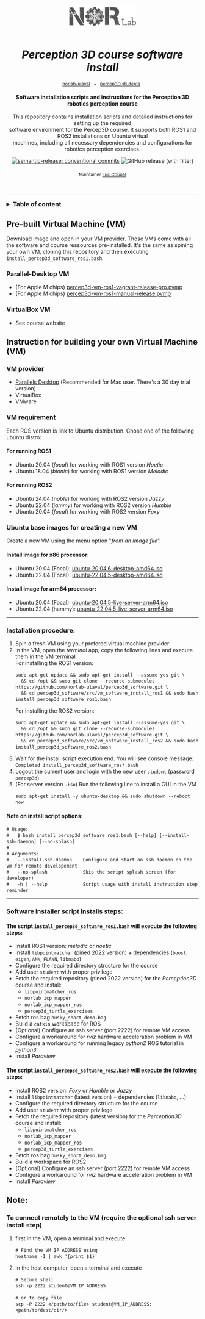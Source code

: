 <div align="center">

[//]: # ( ==== Logo ================================================== ) 
<br>
<br>
<a href="https://norlab.ulaval.ca">
    <picture>
      <source media="(prefers-color-scheme: dark)" srcset="/visual/norlab_logo_acronym_light.png">
      <source media="(prefers-color-scheme: light)" srcset="/visual/norlab_logo_acronym_dark.png">
      <img alt="Shows an the dark NorLab logo in light mode and light NorLab logo in dark mode." src="/visual/norlab_logo_acronym_dark.png" width="175">
    </picture>
</a>
<br>
<br>

[//]: # ( ==== Title ================================================= ) 
# _Perception 3D course software install_

[//]: # ( ==== Hyperlink ============================================= ) 

[//]: # (    <a href="http://132.203.26.125:8111">NorLab TeamCity GUI</a>)
[//]: # (    &#40;VPN/intranet access&#41; &nbsp; • &nbsp;)
<sup>
    <a href="https://github.com/norlab-ulaval">norlab-ulaval</a>
    &nbsp; • &nbsp;
    <a href="https://github.com/norlab-ulaval/percep3d_students">percep3D students</a>
    &nbsp;
</sup>
<br>

[//]: # ( ==== Description =========================================== )
**Software installation scripts and instructions for the Perception 3D robotics perception course**
<br>
<br>
This repository contains installation scripts and detailed instructions for setting up the required <br>
software environment for the Percep3D course. It supports both ROS1 and ROS2 installations on Ubuntu virtual <br>
machines, including all necessary dependencies and configurations for robotics perception exercises.


[//]: # ( ==== Badges ================================================ ) 

[![semantic-release: conventional commits](https://img.shields.io/badge/semantic--release-conventional_commits-453032?logo=semantic-release)](https://github.com/semantic-release/semantic-release)
<img alt="GitHub release (with filter)" src="https://img.shields.io/github/v/release/norlab-ulaval/percep3d_software">

[//]: # (NorLab teamcity)
[//]: # (TODO: Un-comment the next line if your repository has run configuration enable on the norlab-teamcity-server)
[//]: # (<a href="http://132.203.26.125:8111"><img src="https://img.shields.io/static/v1?label=JetBrains TeamCity&message=CI/CD&color=green?style=plastic&logo=teamcity" /></a>)

[//]: # (Dockerhub image badge)
[//]: # (TODO: Un-comment the next line if you have docker images on dockerhub)
[//]: # (TODO: Change "norlabulaval/libpointmatcher" in both url to "your-dockerhub-domain/your-image-name")
[//]: # (<a href="https://hub.docker.com/repository/docker/norlabulaval/libpointmatcher/"> <img alt="Docker Image Version &#40;latest semver&#41;" src="https://img.shields.io/docker/v/norlabulaval/libpointmatcher?logo=docker"> </a>)


[//]: # ( ==== Maintainer ============================================ ) 
<sub>
Maintainer <a href="https://redleader962.github.io">Luc Coupal</a>
</sub>

<br>
<hr style="color:lightgray;background-color:lightgray">
</div>

[//]: # ( ==== Body ================================================== ) 

<details>
  <summary style="font-weight: bolder;font-size: medium;">Table of content</summary>

<!-- TOC -->
* [_Perception 3D course software install_](#_perception-3d-course-software-install_)
  * [Pre-built Virtual Machine (VM)](#pre-built-virtual-machine-vm)
    * [Parallel-Desktop VM](#parallel-desktop-vm-)
    * [VirtualBox VM](#virtualbox-vm)
  * [Instruction for building your own Virtual Machine (VM)](#instruction-for-building-your-own-virtual-machine-vm)
    * [VM provider](#vm-provider)
    * [VM requirement](#vm-requirement)
      * [For running ROS1](#for-running-ros1-)
      * [For running ROS2](#for-running-ros2-)
    * [Ubuntu base images for creating a new VM](#ubuntu-base-images-for-creating-a-new-vm)
      * [Install image for x86 processor:](#install-image-for-x86-processor)
      * [Install image for arm64 processor:](#install-image-for-arm64-processor)
    * [Installation procedure:](#installation-procedure)
      * [Note on install script options:](#note-on-install-script-options)
    * [Software installer script installs steps:](#software-installer-script-installs-steps)
      * [The script `install_percep3d_software_ros1.bash` will execute the following steps:](#the-script-install_percep3d_software_ros1bash-will-execute-the-following-steps)
      * [The script `install_percep3d_software_ros2.bash` will execute the following steps:](#the-script-install_percep3d_software_ros2bash-will-execute-the-following-steps)
  * [Note:](#note-)
    * [To connect remotely to the VM (require the optional ssh server install step)](#to-connect-remotely-to-the-vm-require-the-optional-ssh-server-install-step)
<!-- TOC -->
* [_Instruction for maintainer_](README.maintainer.md#instruction-for-maintainer)

</details>  



## Pre-built Virtual Machine (VM)
Download image and open in your VM provider.
Those VMs come with all the software and course ressources pre-installed. It's the same as spining your own VM, cloning this repository and then executing `install_percep3d_software_ros1.bash`.

### Parallel-Desktop VM 

- (For Apple M chips) [percep3d-vm-ros1-vagrant-release-pro.pvmp](https://ulavaldti.sharepoint.com/:u:/s/Percep3D-Organisation/EbeGmYmwgulCsV_gwYa-sPYB2zVoP3poRR17gugzIXvFoQ?e=jCj6hC)
- (For Apple M chips) [percep3d-vm-ros1-manual-release.pvmp](https://ulavaldti.sharepoint.com/:u:/s/Percep3D-Organisation/EWofhCPdtFxLuSMPagEa1E0Br8T1bVzY9VxEBY6kyP2rxw?e=QaXrBW)

### VirtualBox VM
- See course website

## Instruction for building your own Virtual Machine (VM)

### VM provider
- [Parallels Desktop](https://www.parallels.com/products/desktop/) (Recommended for Mac user. There's a 30 day trial version)
- VirtualBox
- VMware

### VM requirement
Each ROS version is link to Ubuntu distribution. Chose one of the following ubuntu distro:

#### For running ROS1 
- Ubuntu 20.04 (_focal_) for working with ROS1 version _Noetic_
- Ubuntu 18.04 (_bionic_) for working with ROS1 version _Melodic_

#### For running ROS2 
- Ubuntu 24.04 (_noble_) for working with ROS2 version _Jazzy_
- Ubuntu 22.04 (_jammy_) for working with ROS2 version _Humble_
- Ubuntu 20.04 (_focal_) for working with ROS2 version _Foxy_


### Ubuntu base images for creating a new VM
Create a new VM using the menu option "_from an image file_"

#### Install image for x86 processor:
- Ubuntu 20.04 (Focal): [ubuntu-20.04.6-desktop-amd64.iso](https://releases.ubuntu.com/focal/ubuntu-20.04.6-desktop-amd64.iso)
- Ubuntu 22.04 (Focal): [ubuntu-22.04.5-desktop-amd64.iso](https://releases.ubuntu.com/jammy/ubuntu-22.04.5-desktop-amd64.iso)

#### Install image for arm64 processor:

- Ubuntu 20.04 (Focal): [ubuntu-20.04.5-live-server-arm64.iso](https://cdimage.ubuntu.com/releases/20.04/release/ubuntu-20.04.5-live-server-arm64.iso) 
- Ubuntu 22.04 (hammy): [ubuntu-22.04.5-live-server-arm64.iso](https://cdimage.ubuntu.com/releases/22.04/release/ubuntu-22.04.5-live-server-arm64.iso)

---

### Installation procedure:

1. Spin a fresh VM using your prefered virtual machine provider
2. In the VM, open the _terminal_ app, copy the following lines and execute them in the VM terminal <br>
   For installing the ROS1 version:  
   ```shell
   sudo apt-get update && sudo apt-get install --assume-yes git \
     && cd /opt && sudo git clone --recurse-submodules https://github.com/norlab-ulaval/percep3d_software.git \
     && cd percep3d_software/src/vm_software_install_ros1 && sudo bash install_percep3d_software_ros1.bash
   ```
   For installing the ROS2 version:  
    ```shell
    sudo apt-get update && sudo apt-get install --assume-yes git \
      && cd /opt && sudo git clone --recurse-submodules https://github.com/norlab-ulaval/percep3d_software.git \
      && cd percep3d_software/src/vm_software_install_ros2 && sudo bash install_percep3d_software_ros2.bash
    ```
3. Wait for the install script execution end. You will see console message: `Completed install_percep3d_software_ros*.bash`  
4. Logout the current user and login with the new user `student` (password `percep3d`)
5. (For server version `.iso`) Run the following line to install a GUI in the VM
    ```shell
    sudo apt-get install -y ubuntu-desktop && sudo shutdown --reboot now
    ```

#### Note on install script options:
```shell
# Usage:
#   $ bash install_percep3d_software_ros1.bash [--help] [--install-ssh-daemon] [--no-splash]
#
# Arguments:
#   --install-ssh-daemon    Configure and start an ssh daemon on the vm for remote developement
#   --no-splash             Skip the script splash screen (for developer)
#   -h | --help             Script usage with install instruction step reminder
```


---

### Software installer script installs steps:

#### The script `install_percep3d_software_ros1.bash` will execute the following steps:
- Install ROS1 version: _melodic_ or _noetic_
- Install `libpointmatcher` (pined 2022 version) + dependencies (`boost`, `eigen`, `ANN`, `FLANN`, `libnabo`)
- Configure the required directory structure for the course
- Add user `student` with proper privilege
- Fetch the required repository (pined 2022 version) for the _Perception3D_ course and install: 
  - `libpointmatcher_ros`
  - `norlab_icp_mapper`
  - `norlab_icp_mapper_ros`
  - `percep3d_turtle_exercises`
- Fetch ros bag `husky_short_demo.bag`
- Build a `catkin` workspace for ROS
- (Optional) Configure an ssh server (port 2222) for remote VM access 
- Configure a workaround for *rviz* hardware acceleration problem in VM 
- Configure a workaround for running legacy _python2_ ROS tutorial in _python3_ 
- Install *Paraview*


#### The script `install_percep3d_software_ros2.bash` will execute the following steps:
- Install ROS2 version: _Foxy_ or _Humble_ or _Jazzy_
- Install `libpointmatcher` (latest version) + dependencies (`libnabo`, ...)
- Configure the required directory structure for the course
- Add user `student` with proper privilege
- Fetch the required repository (latest version) for the _Perception3D_ course and install: 
  - `libpointmatcher_ros`
  - `norlab_icp_mapper`
  - `norlab_icp_mapper_ros`
  - `percep3d_turtle_exercises`
- Fetch ros bag `husky_short_demo.bag`
- Build a workspace for ROS2
- (Optional) Configure an ssh server (port 2222) for remote VM access 
- Configure a workaround for *rviz* hardware acceleration problem in VM 
- Install *Paraview*


## Note: 

### To connect remotely to the VM (require the optional ssh server install step)
1. first in the VM, open a terminal and execute 
   ```shell
   # Find the VM_IP_ADDRESS using 
   hostname -I | awk '{print $1}'
   ```
2. In the host computer, open a terminal and execute
   ```shell
   # Secure shell
   ssh -p 2222 student@VM_IP_ADDRESS
   
   # or to copy file
   scp -P 2222 </path/to/file> student@VM_IP_ADDRESS:<path/to/dest/dir/>
   ```

